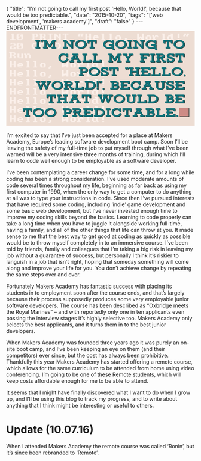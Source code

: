 {
  "title": "I'm not going to call my first post 'Hello, World!', because that would be too predictable.",
  "date": "2015-10-20",
  "tags": "['web development', 'makers academy']",
  "draft": "false"
}
---ENDFRONTMATTER---
![Hello World](media/hello-world-header.png "Hello World")

I’m excited to say that I’ve just been accepted for a place at Makers Academy, Europe’s leading software development boot camp. Soon I’ll be leaving the safety of my full-time job to put myself through what I’ve been warned will be a very intensive three months of training, during which I’ll learn to code well enough to be employable as a software developer.

I’ve been contemplating a career change for some time, and for a long while coding has been a strong consideration. I’ve used moderate amounts of code several times throughout my life, beginning as far back as using my first computer in 1990, when the only way to get a computer to do anything at all was to type your instructions in code. Since then I’ve pursued interests that have required some coding, including ‘indie’ game development and some basic web development, but I’ve never invested enough time to improve my coding skills beyond the basics. Learning to code properly can take a long time when you have to juggle it alongside working full-time, having a family, and all of the other things that life can throw at you. It made sense to me that the best way to get good at coding as quickly as possible would be to throw myself completely in to an immersive course. I’ve been told by friends, family and colleagues that I’m taking a big risk in leaving my job without a guarantee of success, but personally I think it’s riskier to languish in a job that isn’t right, hoping that someday something will come along and improve your life for you. You don’t achieve change by repeating the same steps over and over.

Fortunately Makers Academy has fantastic success with placing its students in to employment soon after the course ends, and that’s largely because their process supposedly produces some very employable junior software developers. The course has been described as “Oxbridge meets the Royal Marines” – and with reportedly only one in ten applicants even passing the interview stages it’s highly selective too. Makers Academy only selects the best applicants, and it turns them in to the best junior developers.

When Makers Academy was founded three years ago it was purely an on-site boot camp, and I’ve been keeping an eye on them (and their competitors) ever since, but the cost has always been prohibitive. Thankfully this year Makers Academy has started offering a remote course, which allows for the same curriculum to be attended from home using video conferencing. I’m going to be one of these Remote students, which will keep costs affordable enough for me to be able to attend.

It seems that I might have finally discovered what I want to do when I grow up, and I’ll be using this blog to track my progress, and to write about anything that I think might be interesting or useful to others.

# Update (10.07.16)
When I attended Makers Academy the remote course was called ‘Ronin’, but it’s since been rebranded to ‘Remote’.